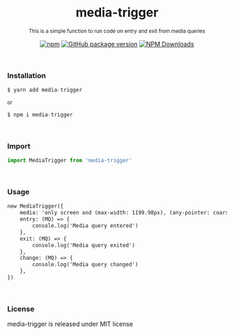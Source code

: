 <div align="center">
<br>

<h1>media-trigger</h1>

<p><sup>This is a simple function to run code on entry and exit from media queries</sup></p>

[![npm](https://img.shields.io/npm/v/media-trigger.svg?colorB=brightgreen)](https://www.npmjs.com/package/media-trigger)
[![GitHub package version](https://img.shields.io/github/package-json/v/ux-ui-pro/media-trigger.svg)](https://github.com/ux-ui-pro/media-trigger)
[![NPM Downloads](https://img.shields.io/npm/dm/media-trigger.svg?style=flat)](https://www.npmjs.org/package/media-trigger)

</div>
<br>

### Installation
```javascript
$ yarn add media-trigger
```
<sup>or</sup>
```javascript
$ npm i media-trigger
```
<br>

### Import
```javascript
import MediaTrigger from 'media-trigger'
```
<br>

### Usage
```HTML
new MediaTrigger({
    media: 'only screen and (max-width: 1199.98px), (any-pointer: coarse)',
    entry: (MQ) => {
        console.log('Media query entered')
    },
    exit: (MQ) => {
        console.log('Media query exited')
    },
    change: (MQ) => {
        console.log('Media query changed')
    },
})
```
<br>

### License
media-trigger is released under MIT license

